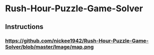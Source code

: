 # Rush-Hour-Puzzle-Game-Solver
##  Instructions
### https://github.com/nickee1942/Rush-Hour-Puzzle-Game-Solver/blob/master/Image/map.png
